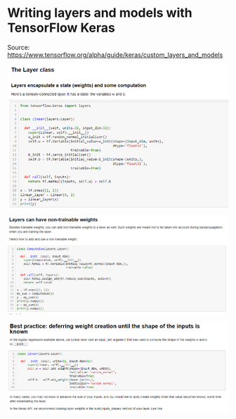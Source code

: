 
# Writing layers and models with TensorFlow Keras

Source: https://www.tensorflow.org/alpha/guide/keras/custom_layers_and_models

![Tensorflow LOGO](https://github.com/Sagarsharma4244/TENSORFLOW/blob/master/4%20Tensorflow2-Alpha-Guide/Keras/Writing%20Layes%20%26%20Models%20from%20Scratch/1%20Layer%20Class.PNG "@sagarsharma4244")


![Tensorflow LOGO](https://github.com/Sagarsharma4244/TENSORFLOW/blob/master/4%20Tensorflow2-Alpha-Guide/Keras/Writing%20Layes%20%26%20Models%20from%20Scratch/2%20Non%20trainable%20weights.PNG "@sagarsharma4244")


![Tensorflow LOGO](https://github.com/Sagarsharma4244/TENSORFLOW/blob/master/4%20Tensorflow2-Alpha-Guide/Keras/Writing%20Layes%20%26%20Models%20from%20Scratch/3%20Best%20Practice.PNG "@sagarsharma4244")
